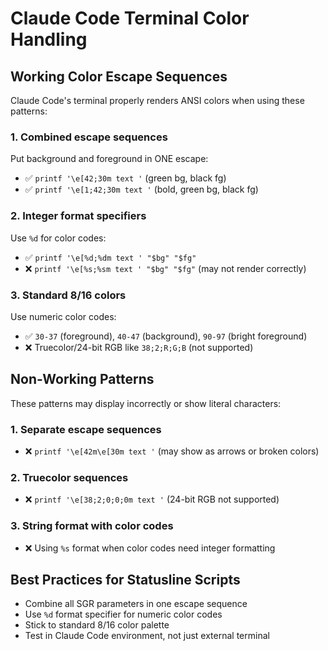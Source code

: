 # Claude Code Terminal Color Handling

## Working Color Escape Sequences
Claude Code's terminal properly renders ANSI colors when using these patterns:

### 1. Combined escape sequences
Put background and foreground in ONE escape:
- ✅ `printf '\e[42;30m text '` (green bg, black fg)
- ✅ `printf '\e[1;42;30m text '` (bold, green bg, black fg)

### 2. Integer format specifiers
Use `%d` for color codes:
- ✅ `printf '\e[%d;%dm text ' "$bg" "$fg"`
- ❌ `printf '\e[%s;%sm text ' "$bg" "$fg"` (may not render correctly)

### 3. Standard 8/16 colors
Use numeric color codes:
- ✅ `30-37` (foreground), `40-47` (background), `90-97` (bright foreground)
- ❌ Truecolor/24-bit RGB like `38;2;R;G;B` (not supported)

## Non-Working Patterns
These patterns may display incorrectly or show literal characters:

### 1. Separate escape sequences
- ❌ `printf '\e[42m\e[30m text '` (may show as arrows or broken colors)
   
### 2. Truecolor sequences
- ❌ `printf '\e[38;2;0;0;0m text '` (24-bit RGB not supported)

### 3. String format with color codes
- ❌ Using `%s` format when color codes need integer formatting

## Best Practices for Statusline Scripts
- Combine all SGR parameters in one escape sequence
- Use `%d` format specifier for numeric color codes
- Stick to standard 8/16 color palette
- Test in Claude Code environment, not just external terminal
